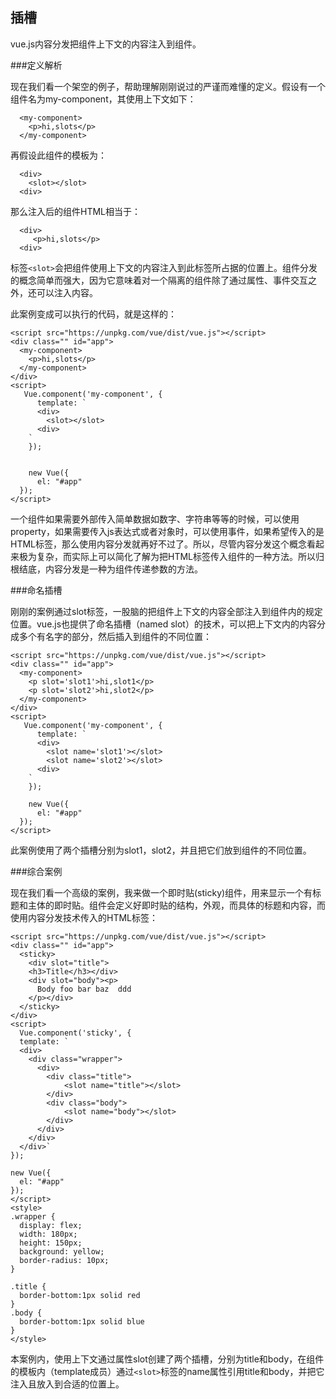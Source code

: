 
## 插槽

vue.js内容分发把组件上下文的内容注入到组件。

###定义解析

现在我们看一个架空的例子，帮助理解刚刚说过的严谨而难懂的定义。假设有一个组件名为my-component，其使用上下文如下：

      <my-component>
        <p>hi,slots</p>
      </my-component>  

再假设此组件的模板为：

      <div>
        <slot></slot>
      <div>

那么注入后的组件HTML相当于：

      <div>
         <p>hi,slots</p>
      <div>

标签`<slot>`会把组件使用上下文的内容注入到此标签所占据的位置上。组件分发的概念简单而强大，因为它意味着对一个隔离的组件除了通过属性、事件交互之外，还可以注入内容。

此案例变成可以执行的代码，就是这样的：

    <script src="https://unpkg.com/vue/dist/vue.js"></script>
    <div class="" id="app">
      <my-component>
        <p>hi,slots</p>
      </my-component>  
    </div>
    <script>
       Vue.component('my-component', {
          template: `
          <div>
            <slot></slot>
          <div>
        `
        });

    
        new Vue({
          el: "#app"
      });
    </script>

一个组件如果需要外部传入简单数据如数字、字符串等等的时候，可以使用property，如果需要传入js表达式或者对象时，可以使用事件，如果希望传入的是HTML标签，那么使用内容分发就再好不过了。所以，尽管内容分发这个概念看起来极为复杂，而实际上可以简化了解为把HTML标签传入组件的一种方法。所以归根结底，内容分发是一种为组件传递参数的方法。

###命名插槽

刚刚的案例通过slot标签，一股脑的把组件上下文的内容全部注入到组件内的规定位置。vue.js也提供了命名插槽（named slot）的技术，可以把上下文内的内容分成多个有名字的部分，然后插入到组件的不同位置：

    <script src="https://unpkg.com/vue/dist/vue.js"></script>
    <div class="" id="app">
      <my-component>
        <p slot='slot1'>hi,slot1</p>
        <p slot='slot2'>hi,slot2</p>
      </my-component>  
    </div>
    <script>
       Vue.component('my-component', {
          template: `
          <div>
            <slot name='slot1'></slot>
            <slot name='slot2'></slot>
          <div>
        `
        });
    
        new Vue({
          el: "#app"
      });
    </script>

此案例使用了两个插槽分别为slot1，slot2，并且把它们放到组件的不同位置。

###综合案例

现在我们看一个高级的案例，我来做一个即时贴(sticky)组件，用来显示一个有标题和主体的即时贴。组件会定义好即时贴的结构，外观，而具体的标题和内容，而使用内容分发技术传入的HTML标签：

    <script src="https://unpkg.com/vue/dist/vue.js"></script>
    <div class="" id="app">
      <sticky>
        <div slot="title">
        <h3>Title</h3></div>
        <div slot="body"><p>
          Body foo bar baz  ddd
        </p></div>
      </sticky>
    </div>
    <script>
      Vue.component('sticky', {
      template: `
      <div>
        <div class="wrapper">  
          <div>
            <div class="title">
                <slot name="title"></slot>
            </div>
            <div class="body">
                <slot name="body"></slot>
            </div>
          </div>
        </div>
      </div>`
    });
    
    new Vue({
      el: "#app"
    });
    </script>
    <style>
    .wrapper {
      display: flex;
      width: 180px;
      height: 150px;
      background: yellow;
      border-radius: 10px;
    }
    
    .title {
      border-bottom:1px solid red
    }
    .body {
      border-bottom:1px solid blue
    }
    </style>

本案例内，使用上下文通过属性slot创建了两个插槽，分别为title和body，在组件的模板内（template成员）通过`<slot>`标签的name属性引用title和body，并把它注入且放入到合适的位置上。

